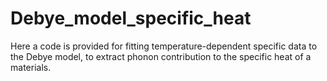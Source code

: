 # Debye_model_specific_heat

Here a code is provided for fitting temperature-dependent specific data to the Debye model, to extract phonon contribution to the specific heat of a materials.
